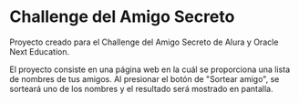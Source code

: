 <h1>Challenge del Amigo Secreto</h1>
<p>Proyecto creado para el Challenge del Amigo Secreto de Alura y Oracle Next Education.</p>

<p>El proyecto consiste en una página web en la cuál se proporciona una lista de nombres de tus amigos. Al presionar el botón de "Sortear amigo", se sorteará uno de los nombres y el resultado será mostrado en pantalla.</p>
